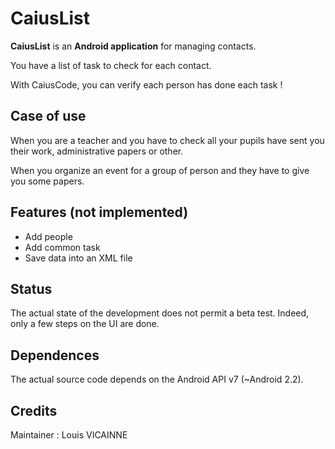 CaiusList
==========


**CaiusList** is an **Android application** for managing contacts.

You have a list of task to check for each contact.

With CaiusCode, you can verify each person has done each task !


Case of use
--------------
When you are a teacher and you have to check all your pupils have sent
 you their work, administrative papers or other.


When you organize an event for a group of person and they have to give
you some papers.


Features (not implemented)
-------------

* Add people
* Add common task
* Save data into an XML file


Status
--------------
The actual state of the development does not permit a beta test.
Indeed, only a few steps on the UI are done.


Dependences
--------------
The actual source code depends on the Android API v7 (~Android 2.2).



Credits
--------------
Maintainer : Louis VICAINNE
